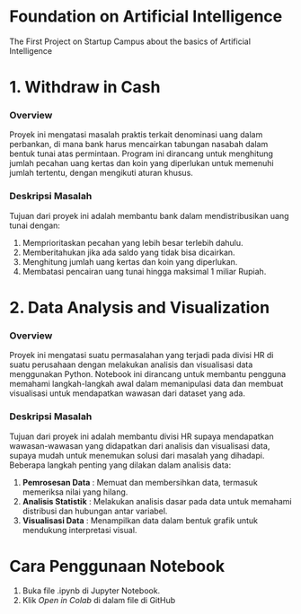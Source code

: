 # Foundation on Artificial Intelligence
The First Project on Startup Campus about the basics of Artificial Intelligence

# 1. Withdraw in Cash
### Overview
Proyek ini mengatasi masalah praktis terkait denominasi uang dalam perbankan, di mana bank harus mencairkan tabungan nasabah dalam bentuk tunai atas permintaan. Program ini dirancang untuk menghitung jumlah pecahan uang kertas dan koin yang diperlukan untuk memenuhi jumlah tertentu, dengan mengikuti aturan khusus.
### Deskripsi Masalah
Tujuan dari proyek ini adalah membantu bank dalam mendistribusikan uang tunai dengan:
1. Memprioritaskan pecahan yang lebih besar terlebih dahulu.
2. Memberitahukan jika ada saldo yang tidak bisa dicairkan.
3. Menghitung jumlah uang kertas dan koin yang diperlukan.
4. Membatasi pencairan uang tunai hingga maksimal 1 miliar Rupiah.

# 2. Data Analysis and Visualization
### Overview
Proyek ini mengatasi suatu permasalahan yang terjadi pada divisi HR di suatu perusahaan dengan melakukan analisis dan visualisasi data menggunakan Python. Notebook ini dirancang untuk membantu pengguna memahami langkah-langkah awal dalam memanipulasi data dan membuat visualisasi untuk mendapatkan wawasan dari dataset yang ada.
### Deskripsi Masalah
Tujuan dari proyek ini adalah membantu divisi HR supaya mendapatkan wawasan-wawasan yang didapatkan dari analisis dan visualisasi data, supaya mudah untuk menemukan solusi dari masalah yang dihadapi. Beberapa langkah penting yang dilakan dalam analisis data:
1. **Pemrosesan Data** : Memuat dan membersihkan data, termasuk memeriksa nilai yang hilang.
2. **Analisis Statistik** : Melakukan analisis dasar pada data untuk memahami distribusi dan hubungan antar variabel.
3. **Visualisasi Data** : Menampilkan data dalam bentuk grafik untuk mendukung interpretasi visual.

# Cara Penggunaan Notebook
1. Buka file .ipynb di Jupyter Notebook.
2. Klik *Open in Colab* di dalam file di GitHub
